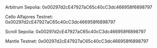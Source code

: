 Arbitrum Sepolia: 0x00297d2cE47927aC65c40cC3dc466958f6898797

Cello Alfajores Testnet: 0x00297d2cE47927aC65c40cC3dc466958f6898797

Scroll Sepolia: 0x00297d2cE47927aC65c40cC3dc466958f6898797

Mantle Testnet: 0x00297d2cE47927aC65c40cC3dc466958f6898797